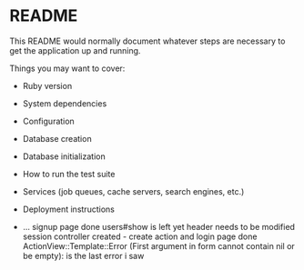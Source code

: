 # README

This README would normally document whatever steps are necessary to get the
application up and running.

Things you may want to cover:

* Ruby version

* System dependencies

* Configuration

* Database creation

* Database initialization

* How to run the test suite

* Services (job queues, cache servers, search engines, etc.)

* Deployment instructions

* ...
signup page done
users#show is left yet
header needs to be modified
session controller created - create action and login page done
ActionView::Template::Error (First argument in form cannot contain nil or be empty): is the last error i saw